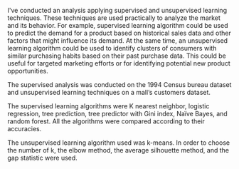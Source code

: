 I've conducted an analysis applying supervised and unsupervised learning techniques. These techniques are used practically to analyze the market and its behavior. For example, supervised learning algorithm could be used to predict the demand for a product based on historical sales data and other factors that might influence its demand. At the same time, an unsupervised learning algorithm could be used to identify clusters of consumers with similar purchasing habits based on their past purchase data. This could be useful for targeted marketing efforts or for identifying potential new product opportunities.

The supervised analysis was conducted on the 1994 Census bureau dataset and unsupervised learning techniques on a mall’s customers dataset. 

The supervised learning algorithms were K nearest neighbor, logistic regression, tree prediction, tree predictor with Gini index, Naïve Bayes, and random forest. All the algorithms were compared according to their accuracies.

The unsupervised learning algorithm used was k-means. In order to choose the number of k, the elbow method, the average silhouette method, and the gap statistic were used.  
